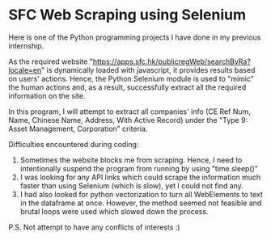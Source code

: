 # SFC Web Scraping using Selenium

Here is one of the Python programming projects I have done in my previous internship.

As the required website "https://apps.sfc.hk/publicregWeb/searchByRa?locale=en" is dynamically loaded with javascript, it provides results based on users' actions.
Hence, the Python Selenium module is used to "mimic" the human actions and, as a result, successfully extract all the required information on the site.

In this program, I will attempt to extract all companies' info (CE Ref Num, Name, Chinese Name, Address, With Active Record) 
under the "Type 9: Asset Management, Corporation" criteria.

Difficulties encountered during coding:
1. Sometimes the website blocks me from scraping. Hence, I need to intentionally suspend the program from running by using "time.sleep()"
2. I was looking for any API links which could scrape the information much faster than using Selenium (which is slow), yet I could not find any.
3. I had also looked for python vectorization to turn all WebElements to text in the dataframe at once. However, the method seemed not feasible and brutal loops were used which slowed down the process.

P.S. Not attempt to have any conflicts of interests :)
